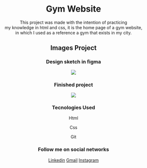 <h1 align="center">Gym Website</h1>

<p align="center">This project was made with the intention of practicing </br> 
my knowledge in html and css, it is the home page of a gym website, </br>
in which I used as a reference a gym that exists in my city.</p>

<h2 align="center">Images Project</h2>
<h3 align="center">Design sketch in figma</h3>
<div align="center">
  <img src="https://user-images.githubusercontent.com/91911910/202868041-436c9610-c948-4692-a088-4b976b109fbe.png"/>
</div>
<h3 align="center">Finished project</h3>
<div align="center">
  <img src="https://user-images.githubusercontent.com/91911910/202868406-5d5c8f64-c4f7-4a96-a850-01b0e80b28b7.png"/>
</div>

<h3 align="center">Tecnologies Used</h3>
<p align="center">Html</p>
<p align="center">Css</p>
<p align="center">Git</p>

<h3 align="center">Follow me on social networks</h3>
<div align="center">
<a href="https://www.linkedin.com/in/maciel-zeferino">Linkedin</a>
<a href=maciel:contatomacielzeferino@gmail.com>Gmail</a>
<a href="https://www.instagram.com/maciel.zeferino/">Instagram</a>
</div>
